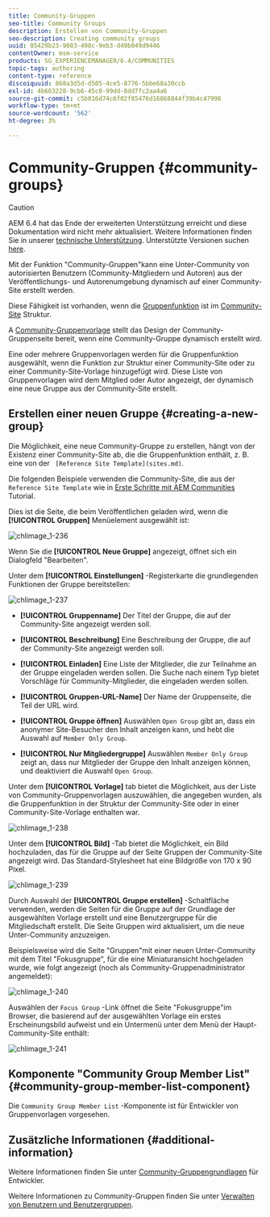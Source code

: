 ```yaml
---
title: Community-Gruppen
seo-title: Community Groups
description: Erstellen von Community-Gruppen
seo-description: Creating community groups
uuid: 05429b23-9083-498c-9eb3-d49b049d9446
contentOwner: msm-service
products: SG_EXPERIENCEMANAGER/6.4/COMMUNITIES
topic-tags: authoring
content-type: reference
discoiquuid: 868a3d5d-d505-4ce5-8776-5bbe68a30ccb
exl-id: 4b663228-9cb6-45c0-99dd-8dd7fc2aa4a6
source-git-commit: c5b816d74c6f02f85476d16868844f39b4c47996
workflow-type: tm+mt
source-wordcount: '562'
ht-degree: 3%

---
```


# Community-Gruppen {#community-groups}

>[!CAUTION]
>
>AEM 6.4 hat das Ende der erweiterten Unterstützung erreicht und diese Dokumentation wird nicht mehr aktualisiert. Weitere Informationen finden Sie in unserer [technische Unterstützung](https://helpx.adobe.com/de/support/programs/eol-matrix.html). Unterstützte Versionen suchen [here](https://experienceleague.adobe.com/docs/?lang=de).

Mit der Funktion &quot;Community-Gruppen&quot;kann eine Unter-Community von autorisierten Benutzern (Community-Mitgliedern und Autoren) aus der Veröffentlichungs- und Autorenumgebung dynamisch auf einer Community-Site erstellt werden.

Diese Fähigkeit ist vorhanden, wenn die [Gruppenfunktion](functions.md#groups-function) ist im [Community-Site](sites-console.md) Struktur.

A [Community-Gruppenvorlage](tools-groups.md) stellt das Design der Community-Gruppenseite bereit, wenn eine Community-Gruppe dynamisch erstellt wird.

Eine oder mehrere Gruppenvorlagen werden für die Gruppenfunktion ausgewählt, wenn die Funktion zur Struktur einer Community-Site oder zu einer Community-Site-Vorlage hinzugefügt wird. Diese Liste von Gruppenvorlagen wird dem Mitglied oder Autor angezeigt, der dynamisch eine neue Gruppe aus der Community-Site erstellt.

## Erstellen einer neuen Gruppe {#creating-a-new-group}

Die Möglichkeit, eine neue Community-Gruppe zu erstellen, hängt von der Existenz einer Community-Site ab, die die Gruppenfunktion enthält, z. B. eine von der ` [Reference Site Template](sites.md)`.

Die folgenden Beispiele verwenden die Community-Site, die aus der `Reference Site Template` wie in [Erste Schritte mit AEM Communities](getting-started.md) Tutorial.

Dies ist die Seite, die beim Veröffentlichen geladen wird, wenn die **[!UICONTROL Gruppen]** Menüelement ausgewählt ist:

![chlimage_1-236](assets/chlimage_1-236.png)

Wenn Sie die **[!UICONTROL Neue Gruppe]** angezeigt, öffnet sich ein Dialogfeld &quot;Bearbeiten&quot;.

Unter dem **[!UICONTROL Einstellungen]** -Registerkarte die grundlegenden Funktionen der Gruppe bereitstellen:

![chlimage_1-237](assets/chlimage_1-237.png)

* **[!UICONTROL Gruppenname]**
Der Titel der Gruppe, die auf der Community-Site angezeigt werden soll.

* **[!UICONTROL Beschreibung]**
Eine Beschreibung der Gruppe, die auf der Community-Site angezeigt werden soll.

* **[!UICONTROL Einladen]**
Eine Liste der Mitglieder, die zur Teilnahme an der Gruppe eingeladen werden sollen. Die Suche nach einem Typ bietet Vorschläge für Community-Mitglieder, die eingeladen werden sollen.

* **[!UICONTROL Gruppen-URL-Name]**
Der Name der Gruppenseite, die Teil der URL wird.

* **[!UICONTROL Gruppe öffnen]**
Auswählen 
`Open Group` gibt an, dass ein anonymer Site-Besucher den Inhalt anzeigen kann, und hebt die Auswahl auf `Member Only Group`.

* **[!UICONTROL Nur Mitgliedergruppe]**
Auswählen 
`Member Only Group` zeigt an, dass nur Mitglieder der Gruppe den Inhalt anzeigen können, und deaktiviert die Auswahl `Open Group`.

Unter dem **[!UICONTROL Vorlage]** tab bietet die Möglichkeit, aus der Liste von Community-Gruppenvorlagen auszuwählen, die angegeben wurden, als die Gruppenfunktion in der Struktur der Community-Site oder in einer Community-Site-Vorlage enthalten war.

![chlimage_1-238](assets/chlimage_1-238.png)

Unter dem **[!UICONTROL Bild]** -Tab bietet die Möglichkeit, ein Bild hochzuladen, das für die Gruppe auf der Seite Gruppen der Community-Site angezeigt wird. Das Standard-Stylesheet hat eine Bildgröße von 170 x 90 Pixel.

![chlimage_1-239](assets/chlimage_1-239.png)

Durch Auswahl der **[!UICONTROL Gruppe erstellen]** -Schaltfläche verwenden, werden die Seiten für die Gruppe auf der Grundlage der ausgewählten Vorlage erstellt und eine Benutzergruppe für die Mitgliedschaft erstellt. Die Seite Gruppen wird aktualisiert, um die neue Unter-Community anzuzeigen.

Beispielsweise wird die Seite &quot;Gruppen&quot;mit einer neuen Unter-Community mit dem Titel &quot;Fokusgruppe&quot;, für die eine Miniaturansicht hochgeladen wurde, wie folgt angezeigt (noch als Community-Gruppenadministrator angemeldet):

![chlimage_1-240](assets/chlimage_1-240.png)

Auswählen der `Focus Group` -Link öffnet die Seite &quot;Fokusgruppe&quot;im Browser, die basierend auf der ausgewählten Vorlage ein erstes Erscheinungsbild aufweist und ein Untermenü unter dem Menü der Haupt-Community-Site enthält:

![chlimage_1-241](assets/chlimage_1-241.png)

## Komponente &quot;Community Group Member List&quot; {#community-group-member-list-component}

Die `Community Group Member List` -Komponente ist für Entwickler von Gruppenvorlagen vorgesehen.

## Zusätzliche Informationen {#additional-information}

Weitere Informationen finden Sie unter [Community-Gruppengrundlagen](essentials-groups.md) für Entwickler.

Weitere Informationen zu Community-Gruppen finden Sie unter [Verwalten von Benutzern und Benutzergruppen](users.md).
